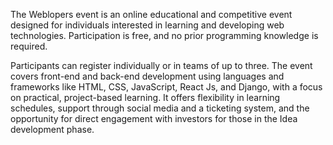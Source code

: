 The Weblopers event is an online educational and competitive event designed for individuals interested in learning and developing web technologies. Participation is free, and no prior programming knowledge is required. 

Participants can register individually or in teams of up to three. The event covers front-end and back-end development using languages and frameworks like HTML, CSS, JavaScript, React Js, and Django, with a focus on practical, project-based learning. It offers flexibility in learning schedules, support through social media and a ticketing system, and the opportunity for direct engagement with investors for those in the Idea development phase.
